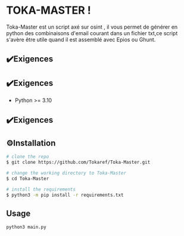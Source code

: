 
# TOKA-MASTER !

Toka-Master est un script axé sur osint , il vous permet de générer en python des combinaisons d'email courant dans un fichier txt,ce script s'avère être utile quand il est assemblé avec Epios ou Ghunt.


## ✔️Exigences

## ✔️Exigences

 - Python >= 3.10


## ✔️Exigences

## ⚙️Installation



```bash
# clone the repo
$ git clone https://github.com/Tokaref/Toka-Master.git

# change the working directory to Toka-Master
$ cd Toka-Master

# install the requirements
$ python3 -m pip install -r requirements.txt
```
    
## Usage

```bash
python3 main.py

```
    

